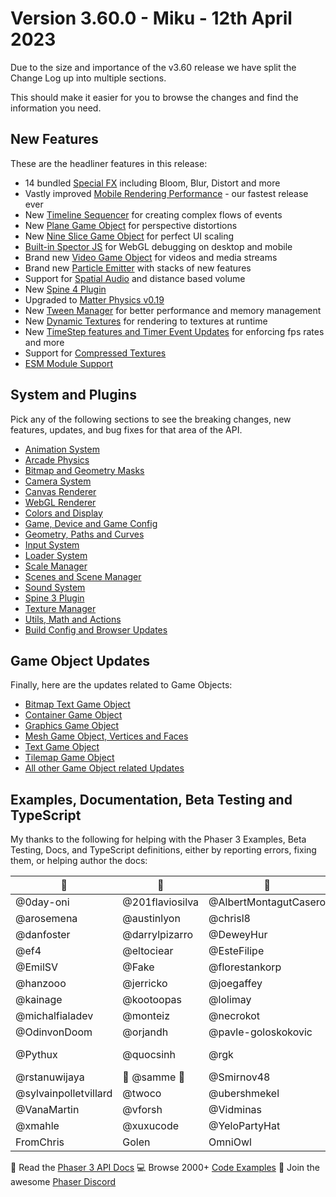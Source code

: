 # Version 3.60.0 - Miku - 12th April 2023

Due to the size and importance of the v3.60 release we have split the Change Log up into multiple sections.

This should make it easier for you to browse the changes and find the information you need.

## New Features

These are the headliner features in this release:

* 14 bundled [Special FX](FX.md) including Bloom, Blur, Distort and more
* Vastly improved [Mobile Rendering Performance](MobilePerformance.md) - our fastest release ever
* New [Timeline Sequencer](Timeline.md) for creating complex flows of events
* New [Plane Game Object](PlaneGameObject.md) for perspective distortions
* New [Nine Slice Game Object](NineSliceGameObject.md) for perfect UI scaling
* [Built-in Spector JS](Spector.md) for WebGL debugging on desktop and mobile
* Brand new [Video Game Object](VideoGameObject.md) for videos and media streams
* Brand new [Particle Emitter](ParticleEmitter.md) with stacks of new features
* Support for [Spatial Audio](SpatialSound.md) and distance based volume
* New [Spine 4 Plugin](Spine4.md)
* Upgraded to [Matter Physics v0.19](MatterPhysics.md)
* New [Tween Manager](TweenManager.md) for better performance and memory management
* New [Dynamic Textures](DynamicTextures.md) for rendering to textures at runtime
* New [TimeStep features and Timer Event Updates](Timestep.md) for enforcing fps rates and more
* Support for [Compressed Textures](CompressedTextures.md)
* [ESM Module Support](ESMSupport.md)

## System and Plugins

Pick any of the following sections to see the breaking changes, new features, updates, and bug fixes for that area of the API.

* [Animation System](Animation.md)
* [Arcade Physics](ArcadePhysics.md)
* [Bitmap and Geometry Masks](Masks.md)
* [Camera System](Camera.md)
* [Canvas Renderer](CanvasRenderer.md)
* [WebGL Renderer](WebGLRenderer.md)
* [Colors and Display](Colors.md)
* [Game, Device and Game Config](Game.md)
* [Geometry, Paths and Curves](Geometry.md)
* [Input System](Input.md)
* [Loader System](Loader.md)
* [Scale Manager](ScaleManager.md)
* [Scenes and Scene Manager](Scene.md)
* [Sound System](Sound.md)
* [Spine 3 Plugin](Spine3.md)
* [Texture Manager](TextureManager.md)
* [Utils, Math and Actions](Utils.md)
* [Build Config and Browser Updates](Build.md)

## Game Object Updates

Finally, here are the updates related to Game Objects:

* [Bitmap Text Game Object](BitmapTextGameObject.md)
* [Container Game Object](Container.md)
* [Graphics Game Object](GraphicsGameObject.md)
* [Mesh Game Object, Vertices and Faces](Mesh.md)
* [Text Game Object](TextGameObject.md)
* [Tilemap Game Object](Tilemap.md)
* [All other Game Object related Updates](GameObject.md)

## Examples, Documentation, Beta Testing and TypeScript

My thanks to the following for helping with the Phaser 3 Examples, Beta Testing, Docs, and TypeScript definitions, either by reporting errors, fixing them, or helping author the docs:

| 💖 | 💖 | 💖 | 💖 |
| ----- | ----- | ----- | ----- |
| @0day-oni | @201flaviosilva | @AlbertMontagutCasero | @Arcanorum |
| @arosemena | @austinlyon | @chrisl8 | @christian-post |
| @danfoster | @darrylpizarro | @DeweyHur | @drunkcat |
| @ef4 | @eltociear | @EsteFilipe | @etherealmachine |
| @EmilSV | @Fake | @florestankorp | @hacheraw |
| @hanzooo | @jerricko | @joegaffey | @jonasrundberg |
| @kainage | @kootoopas | @lolimay | @MaffDev |
| @michalfialadev | @monteiz | @necrokot | @Nero0 |
| @OdinvonDoom | @orjandh | @pavle-goloskokovic | @PhaserEditor2D |
| @Pythux | @quocsinh | @rgk | @rollinsafary-inomma |
| @rstanuwijaya | 👑 @samme 👑 | @Smirnov48 | @steveja42 |
| @sylvainpolletvillard | @twoco | @ubershmekel | @ultimoistante |
| @VanaMartin | @vforsh | @Vidminas | @x-wk |
| @xmahle | @xuxucode | @YeloPartyHat | @ZekeLu |
| FromChris | Golen | OmniOwl | and you ... |

📖 Read the [Phaser 3 API Docs](https://newdocs.phaser.io/) 💻 Browse 2000+ [Code Examples](https://labs.phaser.io) 🤝 Join the awesome [Phaser Discord](https://discord.gg/phaser)
